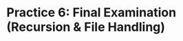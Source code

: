 # Practice 6: Final Examination (Recursion & File Handling)

<!-- === links === -->

[0]: ./lecture-recursion.pptx
[1]: ./lecture-file-handling.pptx
[2]: https://www.youtube.com/watch?v=pB45aYxFYd0&list=PLUsisfTQpWVa1nzx_b1fur3ss_HKOq8dq

